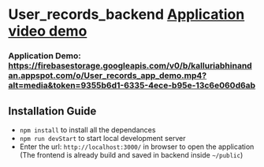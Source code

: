 # User_records_backend [Application video demo](https://firebasestorage.googleapis.com/v0/b/kalluriabhinandan.appspot.com/o/User_records_app_demo.mp4?alt=media&token=9355b6d1-6335-4ece-b95e-13c6e060d6ab)

### Application Demo: https://firebasestorage.googleapis.com/v0/b/kalluriabhinandan.appspot.com/o/User_records_app_demo.mp4?alt=media&token=9355b6d1-6335-4ece-b95e-13c6e060d6ab
## Installation Guide
- `npm install` to install all the dependances 
- `npm run devStart` to start local development server 
- Enter the url: `http://localhost:3000/` in browser to open the application (The frontend is already build and saved in backend inside `~/public`)
